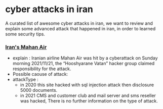 # cyber attacks in iran
A curated list of awesome cyber attacks in iran, we want to review and explain some advanced attack that happened in iran, in order to learned some security tips.

### [Iran's Mahan Air](https://www.mahan.aero/) 
* explain : Iranian airline Mahan Air was hit by a cyberattack on Sunday morning 2021/11/21, the “Hooshyarane Vatan” hacker group claimed responsibility for the attack.
* Possible caouse of attack:
* attackType :
  *  in 2020 this site hacked with sql injection attack then disclosure 5000 documents.
  *  in 2021 CMS and customer club and mail server and sms reseller was hacked, There is no further information on the type of attack.


